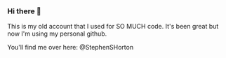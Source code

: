 ### Hi there 👋

This is my old account that I used for SO MUCH code. It's been great but now I'm using my personal github.

You'll find me over here: @StephenSHorton
